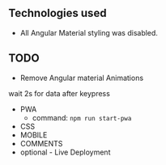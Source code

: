 ## Technologies used
- All Angular Material styling was disabled.
## TODO 
- Remove Angular material Animations

wait 2s for data after keypress
- PWA
  - command: `npm run start-pwa`
- CSS
- MOBILE 
- COMMENTS 
- optional - Live Deployment
